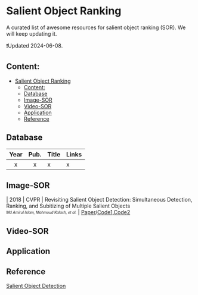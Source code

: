 # Salient Object Ranking

A curated list of awesome resources for salient object ranking (SOR). We will keep updating it.

:heavy_exclamation_mark:Updated 2024-06-08.

## Content:
- [Salient Object Ranking](#salient-object-ranking)
  - [Content:](#content)
  - [Database](#database)
  - [Image-SOR](#image-sor)
  - [Video-SOR](#video-sor)
  - [Application](#application)
  - [Reference](#reference)

## Database

| **Year** | **Pub.** | **Title**                                      | **Links**                                              |
| :------: | :------: | :--------------------------------------- | :----------------------------------------------------------- |
|   x   |   x    | x | x |

## Image-SOR
|   2018  | CVPR | Revisiting Salient Object Detection:
Simultaneous Detection, Ranking, and Subitizing of Multiple Salient Objects <br> <sub><sup>*Md Amirul Islam, Mahmoud Kalash, et al.*</sup></sub>  | [Paper](https://openaccess.thecvf.com/content_cvpr_2018/papers/Islam_Revisiting_Salient_Object_CVPR_2018_paper.pdf)/[Code1](https://github.com/islamamirul/rsdnet),[Code2](https://github.com/MinglangQiao/pytorch-rsdnet-sor?tab=readme-ov-file)


## Video-SOR


## Application


## Reference
[Salient Object Detection](https://github.com/visionxiang/awesome-salient-object-detection)

